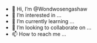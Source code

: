 - 👋 Hi, I’m @Wondwosengashaw
- 👀 I’m interested in ...
- 🌱 I’m currently learning ...
- 💞️ I’m looking to collaborate on ...
- 📫 How to reach me ...

<!---
Wondwosengashaw/Wondwosengashaw is a ✨ special ✨ repository because its `README.md` (this file) appears on your GitHub profile.
You can click the Preview link to take a look at your changes.
--->
